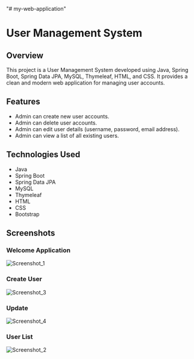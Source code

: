 "# my-web-application" 
# User Management System

## Overview

This project is a User Management System developed using Java, Spring Boot, Spring Data JPA, MySQL, Thymeleaf, HTML, and CSS. It provides a clean and modern web application for managing user accounts.

## Features

- Admin can create new user accounts.
- Admin can delete user accounts.
- Admin can edit user details (username, password, email address).
- Admin can view a list of all existing users.

## Technologies Used

- Java
- Spring Boot
- Spring Data JPA
- MySQL
- Thymeleaf
- HTML
- CSS
- Bootstrap

## Screenshots
### Welcome Application 
![Screenshot_1](https://github.com/alamincsme/my-web-application/assets/147558937/4b3a4fff-456e-4bd4-b9be-836c8cfeee48)

### Create User
![Screenshot_3](https://github.com/alamincsme/my-web-application/assets/147558937/4b8a2a77-0e81-4961-996e-a4aaa0b6797d)

### Update
![Screenshot_4](https://github.com/alamincsme/my-web-application/assets/147558937/30edd343-18d8-492d-99fd-50d565eeae43)

### User List

![Screenshot_2](https://github.com/alamincsme/my-web-application/assets/147558937/ee0d15a2-ed83-4404-9b86-0db0e24a8fe7)


